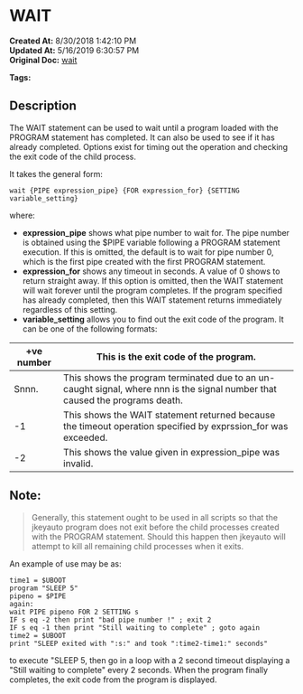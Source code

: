 # WAIT

**Created At:** 8/30/2018 1:42:10 PM  
**Updated At:** 5/16/2019 6:30:57 PM  
**Original Doc:** [wait](https://docs.jbase.com/48575-jkeyauto/wait)  

**Tags:**
<badge text='program profiling' vertical='middle' />

## Description

The WAIT statement can be used to wait until a program loaded with the PROGRAM statement has completed. It can also be used to see if it has already completed. Options exist for timing out the operation and checking the exit code of the child process.

It takes the general form:

```
wait {PIPE expression_pipe} {FOR expression_for} {SETTING variable_setting}
```

where:

- **expression\_pipe** shows what pipe number to wait for. The pipe number is obtained using the $PIPE variable following a PROGRAM statement execution. If this is omitted, the default is to wait for pipe number 0, which is the first pipe created with the first PROGRAM statement.
- **expression\_for** shows any timeout in seconds. A value of 0 shows to return straight away. If this option is omitted, then the WAIT statement will wait forever until the program completes. If the program specified has already completed, then this WAIT statement returns immediately regardless of this setting.
- **variable\_setting** allows you to find out the exit code of the program. It can be one of the following formats:



| +ve number<br> | This is the exit code of the program.<br> |
| --- | --- |
| Snnn.<br> | This shows the program terminated due to an un-caught signal, where nnn is the signal number that caused the programs death.<br> |
| -1<br> | This shows the WAIT statement returned because the timeout operation specified by exprssion\_for was exceeded.<br> |
| -2<br> | This shows the value given in expression\_pipe was invalid.<br> |




## Note: 


> Generally, this statement ought to be used in all scripts so that the jkeyauto program does not exit before the child processes created with the PROGRAM statement. Should this happen then jkeyauto will attempt to kill all remaining child processes when it exits.




An example of use may be as:

```
time1 = $UBOOT
program "SLEEP 5"
pipeno = $PIPE
again:
wait PIPE pipeno FOR 2 SETTING s
IF s eq -2 then print "bad pipe number !" ; exit 2
IF s eq -1 then print "Still waiting to complete" ; goto again
time2 = $UBOOT
print "SLEEP exited with ":s:" and took ":time2-time1:" seconds"
```

to execute "SLEEP 5, then go in a loop with a 2 second timeout displaying a "Still waiting to complete" every 2 seconds. When the program finally completes, the exit code from the program is displayed.
